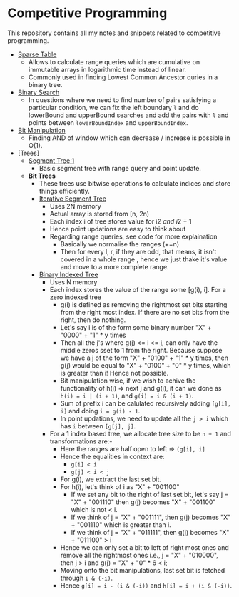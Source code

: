 # Competitive Programming

This repository contains all my notes and snippets related to competitive programming.

- [Sparse Table](./CodeSnippets/SparseTable.cpp)
  - Allows to calculate range queries which are cumulative on immutable arrays in logarithmic time instead of linear.
  - Commonly used in finding Lowest Common Ancestor quries in a binary tree.
- [Binary Search](./CodeSnippets/BinarySearch.cpp)
  - In questions where we need to find number of pairs satisfying a particular condition, we can fix the left boundary `l` and do lowerBound and upperBound searches
    and add the pairs with `l` and points between `lowerBoundIndex` and `upperBoundIndex`.
- [Bit Manipulation](./CodeSnippets/BitManipulation.cpp)
  - Finding AND of window which can decrease / increase is possible in O(1).
- [Trees]
  - [Segment Tree 1](./CodeSnippets/SegmentTrees/SegmentTree.cpp)
    - Basic segment tree with range query and point update.
  - **Bit Trees**
    - These trees use bitwise operations to calculate indices and store things efficiently.
    - [Iterative Segment Tree](./CodeSnippets/SegmentTrees/IterativeSegmentTree.cpp)
      - Uses 2N memory
      - Actual array is stored from [n, 2n)
      - Each index i of tree stores value for i*2 and i*2 + 1
      - Hence point updations are easy to think about
      - Regarding range queries, see code for more explaination
        - Basically we normalise the ranges (+=n)
        - Then for every l, r, if they are odd, that means, it isn't covered in a whole range
          , hence we just thake it's value and move to a more complete range.
    - [Binary Indexed Tree](./CodeSnippets/SegmentTrees/FenwickTree.cpp)
      - Uses N memory
      - Each index stores the value of the range some [g(i), i]. For a zero indexed tree
        - g(i) is defined as removing the rightmost set bits starting from the right most index.
          If there are no set bits from the right, then do nothing.
        - Let's say i is of the form some binary number "X" + "0000" + "1" * y times
        - Then all the j's where g(j) <= i <= j, can only have the middle zeros sset to 1 from the
          right. Because suppose we have a j of the form "X" + "0100" + "1" * y times, then g(j)
          would be equal to "X" + "0100" + "0" * y times, which is greater than i! Hence not possible.
        - Bit manipulation wise, if we wish to achive the functionality of h(i) => next j and g(i),
          it can we done as `h(i) = i | (i + 1)`, and `g(i) = i & (i + 1)`.
        - Sum of prefix i can be calulated recursively adding `[g[i], i]` and doing `i = g(i) - 1`.
        - In point updations, we need to update all the `j > i` which has `i` between `[g[j], j]`.
      - For a 1 index based tree, we allocate tree size to be `n + 1` and transformations are:-
        - Here the ranges are half open to left => `(g[i], i]`
        - Hence the equalities in context are:
          - `g[i] < i`
          - `g[j] < i < j`
        - For g(i), we extract the last set bit.
        - For h(i), let's think of i as "X" + "001100"
          - If we set any bit to the right of last set bit, let's say j = "X" + "001110"
            then g(j) becomes "X" + "001100" which is not < i.
          - If we think of j = "X" + "001111", then g(j) becomes "X" + "001110" which is greater
            than i.
          - If we think of j = "X" + "011111", then g(j) becomes "X" + "011100" > i
        - Hence we can only set a bit to left of right most ones and remove all the rightmost ones
          i.e., j = "X" + "010000", then j > i and g(j) = "X" + "0" * 6 < i;
        - Moving onto the bit manipulations, last set bit is fetched through `i & (-i)`.
        - Hence `g[i] = i - (i & (-i))` and `h[i] = i + (i & (-i))`.
